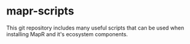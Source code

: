 # mapr-scripts
This git repository includes many useful scripts that can be used when installing MapR and it's ecosystem components.
